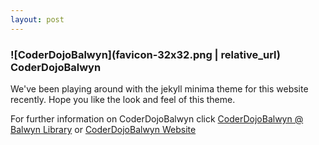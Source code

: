 ```yaml
---
layout: post
---
```

### ![CoderDojoBalwyn](favicon-32x32.png | relative_url)  CoderDojoBalwyn

We've been playing around with the jekyll minima theme for this website recently. Hope you like the look and feel of this theme. 

For further information on CoderDojoBalwyn click [CoderDojoBalwyn @ Balwyn Library](https://zen.coderdojo.com/dojos/au/balwyn-vic/balwyn-balwyn-library) or [CoderDojoBalwyn Website](https://balwynau.wixsite.com/coderdojo)
